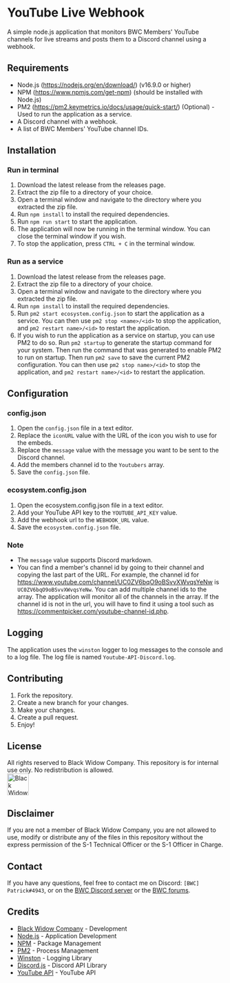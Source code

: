 # YouTube Live Webhook
A simple node.js application that monitors BWC Members' YouTube channels for live streams and posts them to a Discord channel using a webhook.

## Requirements
- Node.js (https://nodejs.org/en/download/) (v16.9.0 or higher)
- NPM (https://www.npmjs.com/get-npm) (should be installed with Node.js)
- PM2 (https://pm2.keymetrics.io/docs/usage/quick-start/) (Optional) - Used to run the application as a service.
- A Discord channel with a webhook.
- A list of BWC Members' YouTube channel IDs.

## Installation
### Run in terminal
1. Download the latest release from the releases page.
2. Extract the zip file to a directory of your choice.
3. Open a terminal window and navigate to the directory where you extracted the zip file.
4. Run `npm install` to install the required dependencies.
5. Run `npm run start` to start the application.
6. The application will now be running in the terminal window. You can close the terminal window if you wish.
7. To stop the application, press `CTRL + C` in the terminal window.

### Run as a service
1. Download the latest release from the releases page.
2. Extract the zip file to a directory of your choice.
3. Open a terminal window and navigate to the directory where you extracted the zip file.
4. Run `npm install` to install the required dependencies.
5. Run `pm2 start ecosystem.config.json` to start the application as a service. You can then use `pm2 stop <name>/<id>` to stop the application, and `pm2 restart name>/<id>` to restart the application.
6. If you wish to run the application as a service on startup, you can use PM2 to do so. Run `pm2 startup` to generate the startup command for your system. Then run the command that was generated to enable PM2 to run on startup. Then run `pm2 save` to save the current PM2 configuration. You can then use `pm2 stop name>/<id>` to stop the application, and `pm2 restart name>/<id>` to restart the application.

## Configuration
### config.json
1. Open the `config.json` file in a text editor.
2. Replace the `iconURL` value with the URL of the icon you wish to use for the embeds.
3. Replace the `message` value with the message you want to be sent to the Discord channel.
4. Add the members channel id to the `Youtubers` array.
5. Save the `config.json` file.

### ecosystem.config.json
1. Open the ecosystem.config.json file in a text editor.
2. Add your YouTube API key to the `YOUTUBE_API_KEY` value.
3. Add the webhook url to the `WEBHOOK_URL` value.
4. Save the `ecosystem.config.json` file.

### Note
- The `message` value supports Discord markdown.
- You can find a member's channel id by going to their channel and copying the last part of the URL. For example, the channel id for https://www.youtube.com/channel/UC0ZV6bqO9oBSvvXWvqsYeNw is `UC0ZV6bqO9oBSvvXWvqsYeNw`. You can add multiple channel ids to the array. The application will monitor all of the channels in the array. If the channel id is not in the url, you will have to find it using a tool such as https://commentpicker.com/youtube-channel-id.php.

## Logging
The application uses the `winston` logger to log messages to the console and to a log file. The log file is named `Youtube-API-Discord.log`.

## Contributing
1. Fork the repository.
2. Create a new branch for your changes.
3. Make your changes.
4. Create a pull request.
5. Enjoy!

## License
All rights reserved to Black Widow Company. This repository is for internal use only. No redistribution is allowed.  
[<img alt="Black Widow Company" height="50" src="https://the-bwc.com/PAO/BannerStandard.png"/>](https://www.the-bwc.com)


## Disclaimer
If you are not a member of Black Widow Company, you are not allowed to use, modify or distribute any of the files in this repository without the express permission of the S-1 Technical Officer or the S-1 Officer in Charge.

## Contact
If you have any questions, feel free to contact me on Discord: `[BWC] Patrick#4943`, or on the [BWC Discord server](https://discord.com/invite/the-bwc) or the [BWC forums](https://the-bwc.com/forum/index.php).

## Credits
- [Black Widow Company](https://www.the-bwc.com) - Development
- [Node.js](https://nodejs.org/en/) - Application Development
- [NPM](https://www.npmjs.com/) - Package Management
- [PM2](https://pm2.keymetrics.io/) - Process Management
- [Winston](https://github.com/winstonjs/winston) - Logging Library
- [Discord.js](https://discord.js.org/) - Discord API Library
- [YouTube API](https://developers.google.com/youtube/v3) - YouTube API
